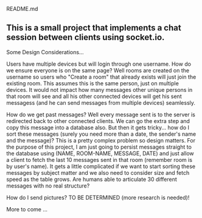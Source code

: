 README.md

## This is a small project that implements a chat session between clients using socket.io.

Some Design Considerations...

Users have multiple devices but will login through one username. How do we ensure everyone is on the same page? Well rooms are created on the username so users who "Create a room" that already exists will just join the existing room. This assumes this is the same person, just on multiple devices. It would not impact how many messages other unique persons in that room will see and all his other connected devices will get his sent messagess (and he can send messages from multiple devices) seamlessly.

How do we get past messages? Well every message sent is to the server is redirected back to other connected clients. We can go the extra step and copy this message into a database also. But then it gets tricky... how do I sort these messages (surely you need more than a date, the sender's name and the message)? This is a pretty complex problem so design matters. For the purpose of this project, I am just going to persist messages straight to the database using (NAME, ROOM-NAME, MESSAGE, DATE) and just allow a client to fetch the last 10 messages sent in that room (remember room is by user's name). It gets a little complicated if we want to start sorting these messages by subject matter and we also need to consider size and fetch speed as the table grows. Are humans able to articulate 30 different messages with no real structure?

How do I send pictures? TO BE DETERMINED (more research is needed)!

More to come ...